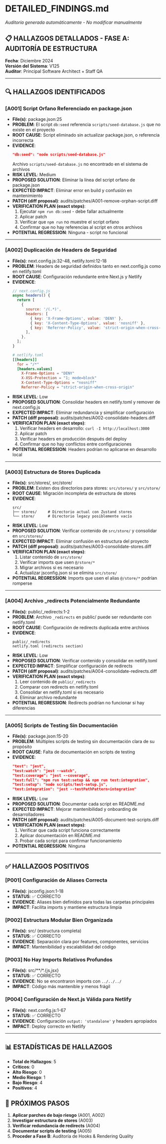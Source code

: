 # DETAILED_FINDINGS.md

*Auditoría generada automáticamente - No modificar manualmente*

## 📋 HALLAZGOS DETALLADOS - FASE A: AUDITORÍA DE ESTRUCTURA

**Fecha**: Diciembre 2024  
**Versión del Sistema**: V125  
**Auditor**: Principal Software Architect + Staff QA  

---

## 🔍 HALLAZGOS IDENTIFICADOS

### [A001] Script Orfano Referenciado en package.json
- **File(s)**: package.json:25
- **PROBLEM**: El script `db:seed` referencia `scripts/seed-database.js` que no existe en el proyecto
- **ROOT CAUSE**: Script eliminado sin actualizar package.json, o referencia incorrecta
- **EVIDENCE**: 
  ```json
  "db:seed": "node scripts/seed-database.js"
  ```
  Archivo `scripts/seed-database.js` no encontrado en el sistema de archivos
- **RISK LEVEL**: Medium
- **PROPOSED SOLUTION**: Eliminar la línea del script orfano de package.json
- **EXPECTED IMPACT**: Eliminar error en build y confusión en mantenimiento
- **PATCH (diff proposal)**: audits/patches/A001-remove-orphan-script.diff
- **VERIFICATION PLAN (exact steps)**:
  1. Ejecutar `npm run db:seed` - debe fallar actualmente
  2. Aplicar patch
  3. Verificar que `npm run` no muestre el script orfano
  4. Confirmar que no hay referencias al script en otros archivos
- **POTENTIAL REGRESSION**: Ninguna - script no funcional

---

### [A002] Duplicación de Headers de Seguridad
- **File(s)**: next.config.js:32-48, netlify.toml:12-18
- **PROBLEM**: Headers de seguridad definidos tanto en next.config.js como en netlify.toml
- **ROOT CAUSE**: Configuración redundante entre Next.js y Netlify
- **EVIDENCE**: 
  ```javascript
  // next.config.js
  async headers() {
    return [
      {
        source: '/(.*)',
        headers: [
          { key: 'X-Frame-Options', value: 'DENY' },
          { key: 'X-Content-Type-Options', value: 'nosniff' },
          { key: 'Referrer-Policy', value: 'strict-origin-when-cross-origin' },
        ],
      },
    ];
  }
  ```
  ```toml
  # netlify.toml
  [[headers]]
    for = "/*"
    [headers.values]
      X-Frame-Options = "DENY"
      X-XSS-Protection = "1; mode=block"
      X-Content-Type-Options = "nosniff"
      Referrer-Policy = "strict-origin-when-cross-origin"
  ```
- **RISK LEVEL**: Low
- **PROPOSED SOLUTION**: Consolidar headers en netlify.toml y remover de next.config.js
- **EXPECTED IMPACT**: Eliminar redundancia y simplificar configuración
- **PATCH (diff proposal)**: audits/patches/A002-consolidate-headers.diff
- **VERIFICATION PLAN (exact steps)**:
  1. Verificar headers en desarrollo: `curl -I http://localhost:3000`
  2. Aplicar patch
  3. Verificar headers en producción después del deploy
  4. Confirmar que no hay conflictos entre configuraciones
- **POTENTIAL REGRESSION**: Headers podrían no aplicarse en desarrollo local

---

### [A003] Estructura de Stores Duplicada
- **File(s)**: src/stores/, src/store/
- **PROBLEM**: Existen dos directorios para stores: `src/stores/` y `src/store/`
- **ROOT CAUSE**: Migración incompleta de estructura de stores
- **EVIDENCE**: 
  ```
  src/
  ├── stores/     # Directorio actual con Zustand stores
  └── store/      # Directorio legacy posiblemente vacío
  ```
- **RISK LEVEL**: Low
- **PROPOSED SOLUTION**: Verificar contenido de `src/store/` y consolidar en `src/stores/`
- **EXPECTED IMPACT**: Eliminar confusión en estructura del proyecto
- **PATCH (diff proposal)**: audits/patches/A003-consolidate-stores.diff
- **VERIFICATION PLAN (exact steps)**:
  1. Listar contenido de `src/store/`
  2. Verificar imports que usen `@/store/*`
  3. Migrar archivos si es necesario
  4. Actualizar jsconfig.json si se elimina `src/store/`
- **POTENTIAL REGRESSION**: Imports que usen el alias `@/store/*` podrían romperse

---

### [A004] Archivo _redirects Potencialmente Redundante
- **File(s)**: public/_redirects:1-2
- **PROBLEM**: Archivo `_redirects` en public/ puede ser redundante con netlify.toml
- **ROOT CAUSE**: Configuración de redirects duplicada entre archivos
- **EVIDENCE**: 
  ```
  public/_redirects
  netlify.toml (redirects section)
  ```
- **RISK LEVEL**: Low
- **PROPOSED SOLUTION**: Verificar contenido y consolidar en netlify.toml
- **EXPECTED IMPACT**: Simplificar configuración de redirects
- **PATCH (diff proposal)**: audits/patches/A004-consolidate-redirects.diff
- **VERIFICATION PLAN (exact steps)**:
  1. Leer contenido de `public/_redirects`
  2. Comparar con redirects en netlify.toml
  3. Consolidar en netlify.toml si es necesario
  4. Eliminar archivo redundante
- **POTENTIAL REGRESSION**: Redirects podrían no funcionar si hay diferencias

---

### [A005] Scripts de Testing Sin Documentación
- **File(s)**: package.json:15-20
- **PROBLEM**: Múltiples scripts de testing sin documentación clara de su propósito
- **ROOT CAUSE**: Falta de documentación en scripts de testing
- **EVIDENCE**: 
  ```json
  "test": "jest",
  "test:watch": "jest --watch",
  "test:coverage": "jest --coverage",
  "test:full": "npm run test:setup && npm run test:integration",
  "test:setup": "node scripts/test-setup.js",
  "test:integration": "jest --testPathPattern=integration"
  ```
- **RISK LEVEL**: Low
- **PROPOSED SOLUTION**: Documentar cada script en README.md
- **EXPECTED IMPACT**: Mejorar mantenibilidad y onboarding de desarrolladores
- **PATCH (diff proposal)**: audits/patches/A005-document-test-scripts.diff
- **VERIFICATION PLAN (exact steps)**:
  1. Verificar que cada script funciona correctamente
  2. Aplicar documentación en README.md
  3. Probar cada script para confirmar funcionamiento
- **POTENTIAL REGRESSION**: Ninguna

---

## ✅ HALLAZGOS POSITIVOS

### [P001] Configuración de Aliases Correcta
- **File(s)**: jsconfig.json:1-18
- **STATUS**: ✅ CORRECTO
- **EVIDENCE**: Aliases bien definidos para todas las carpetas principales
- **IMPACT**: Facilita imports y mantiene estructura limpia

### [P002] Estructura Modular Bien Organizada
- **File(s)**: src/ (estructura completa)
- **STATUS**: ✅ CORRECTO
- **EVIDENCE**: Separación clara por features, componentes, servicios
- **IMPACT**: Mantenibilidad y escalabilidad del código

### [P003] No Hay Imports Relativos Profundos
- **File(s)**: src/**/*.{js,jsx}
- **STATUS**: ✅ CORRECTO
- **EVIDENCE**: No se encontraron imports con `../../../`
- **IMPACT**: Código más mantenible y menos frágil

### [P004] Configuración de Next.js Válida para Netlify
- **File(s)**: next.config.js:1-67
- **STATUS**: ✅ CORRECTO
- **EVIDENCE**: Configuración `output: 'standalone'` y headers apropiados
- **IMPACT**: Deploy correcto en Netlify

---

## 📊 ESTADÍSTICAS DE HALLAZGOS

- **Total de Hallazgos**: 5
- **Críticos**: 0
- **Alto Riesgo**: 0
- **Medio Riesgo**: 1
- **Bajo Riesgo**: 4
- **Positivos**: 4

## 🎯 PRÓXIMOS PASOS

1. **Aplicar parches de bajo riesgo** (A001, A002)
2. **Investigar estructura de stores** (A003)
3. **Verificar redundancia de redirects** (A004)
4. **Documentar scripts de testing** (A005)
5. **Proceder a Fase B**: Auditoría de Hooks & Rendering Quality
